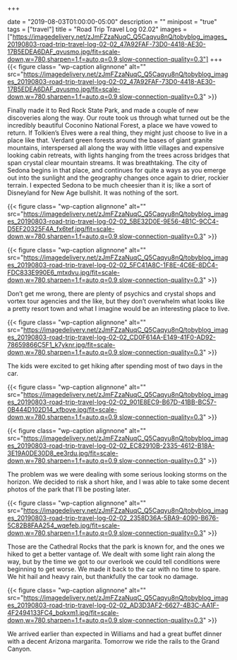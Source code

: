 +++

date = "2019-08-03T01:00:00-05:00"
description = ""
minipost = "true"
tags = ["travel"]
title = "Road Trip Travel Log 02.02"
images = ["https://imagedelivery.net/zJmFZzaNuqC_Q5Caqyu8nQ/tobyblog_images_20190803-road-trip-travel-log-02-02_47A92FAF-73D0-4418-AE30-17B5EDEA6DAF_qvusmo.jpg/fit=scale-down,w=780,sharpen=1,f=auto,q=0.9,slow-connection-quality=0.3"]
+++
{{< figure class= "wp-caption alignnone" alt="" src="https://imagedelivery.net/zJmFZzaNuqC_Q5Caqyu8nQ/tobyblog_images_20190803-road-trip-travel-log-02-02_47A92FAF-73D0-4418-AE30-17B5EDEA6DAF_qvusmo.jpg/fit=scale-down,w=780,sharpen=1,f=auto,q=0.9,slow-connection-quality=0.3" >}}

Finally made it to Red Rock State Park, and made a couple of new discoveries along the way. Our route took us through what turned out be the incredibly beautiful Coconino National Forest, a place we have vowed to return. If Tolkien’s Elves were a real thing, they might just choose to live in a place like that. Verdant green forests around the bases of giant granite mountains, interspersed all along the way with little villages and expensive looking cabin retreats, with lights hanging from the trees across bridges that span crystal clear mountain streams. It was breathtaking. The city of Sedona begins in that place, and continues for quite a ways as you emerge out into the sunlight and the geography changes once again to drier, rockier terrain. I expected Sedona to be much cheesier than it is; like a sort of Disneyland for New Age bullshit. It was nothing of the sort. 

{{< figure class= "wp-caption alignnone" alt="" src="https://imagedelivery.net/zJmFZzaNuqC_Q5Caqyu8nQ/tobyblog_images_20190803-road-trip-travel-log-02-02_5BE32D0E-9E56-4B1C-9CC4-D5EF20325F4A_fx6tef.jpg/fit=scale-down,w=780,sharpen=1,f=auto,q=0.9,slow-connection-quality=0.3" >}}

{{< figure class= "wp-caption alignnone" alt="" src="https://imagedelivery.net/zJmFZzaNuqC_Q5Caqyu8nQ/tobyblog_images_20190803-road-trip-travel-log-02-02_5FC41A8C-1F8E-4C6E-8DC4-FDC833E990E6_mtxdvu.jpg/fit=scale-down,w=780,sharpen=1,f=auto,q=0.9,slow-connection-quality=0.3" >}}

Don’t get me wrong, there are plenty of psychics and crystal shops and vortex tour agencies and the like, but they don’t overwhelm what looks like a pretty resort town and what I imagine would be an interesting place to live. 

{{< figure class= "wp-caption alignnone" alt="" src="https://imagedelivery.net/zJmFZzaNuqC_Q5Caqyu8nQ/tobyblog_images_20190803-road-trip-travel-log-02-02_CD0F614A-E149-41F0-AD92-78659866C5F1_k7yknr.jpg/fit=scale-down,w=780,sharpen=1,f=auto,q=0.9,slow-connection-quality=0.3" >}}

The kids were excited to get hiking after spending most of two days in the car. 

{{< figure class= "wp-caption alignnone" alt="" src="https://imagedelivery.net/zJmFZzaNuqC_Q5Caqyu8nQ/tobyblog_images_20190803-road-trip-travel-log-02-02_901E8EC9-B67D-41BB-BC57-0B444D102D14_xfbove.jpg/fit=scale-down,w=780,sharpen=1,f=auto,q=0.9,slow-connection-quality=0.3" >}}

{{< figure class= "wp-caption alignnone" alt="" src="https://imagedelivery.net/zJmFZzaNuqC_Q5Caqyu8nQ/tobyblog_images_20190803-road-trip-travel-log-02-02_EC82910B-2335-4612-B18A-3E19A0DE30D8_ee3rdu.jpg/fit=scale-down,w=780,sharpen=1,f=auto,q=0.9,slow-connection-quality=0.3" >}}

The problem was we were dealing with some serious looking storms on the horizon. We decided to risk a short hike, and I was able to take some decent photos of the park that I’ll be posting later. 

{{< figure class= "wp-caption alignnone" alt="" src="https://imagedelivery.net/zJmFZzaNuqC_Q5Caqyu8nQ/tobyblog_images_20190803-road-trip-travel-log-02-02_2358D36A-5BA9-4090-B676-5C82B8FAA254_wqefeb.jpg/fit=scale-down,w=780,sharpen=1,f=auto,q=0.9,slow-connection-quality=0.3" >}}

Those are the Cathedral Rocks that the park is known for, and the ones we hiked to get a better vantage of.  We dealt with some light rain along the way, but by the time we got to our overlook we could tell conditions were beginning to get worse. We made it back to the car with no time to spare. We hit hail and heavy rain, but thankfully the car took no damage.

{{< figure class= "wp-caption alignnone" alt="" src="https://imagedelivery.net/zJmFZzaNuqC_Q5Caqyu8nQ/tobyblog_images_20190803-road-trip-travel-log-02-02_AD3D3AF2-6627-4B3C-AA1F-4F2494133FC4_bqkxm1.jpg/fit=scale-down,w=780,sharpen=1,f=auto,q=0.9,slow-connection-quality=0.3" >}}

We arrived earlier than expected in Williams and had a great buffet dinner with a decent Arizona margarita. Tomorrow we ride the rails to the Grand Canyon.
